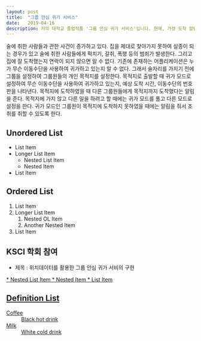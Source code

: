 ```yaml
---
layout: post
title:  "그룹 안심 귀가 서비스"
date:   2019-04-16
description: 저의 대학교 졸업작품 '그룸 안심 귀가 서비스'입니다. 현재, 가정 도착 알림 시스템은 주로 여성, 어린이, 택시에 적용되고 있습니다. 하지만 집단에 대한 집 도착 알림 시스템은 없습니다. 현재 자택 도착 통보 시스템 신청은 일대일만 가능하며, 이 경우 연락해야 할 경우 문제가 있습니다. 이러한 문제를 해결하기 위하여 그룹을 지정하여 그룹원들의 귀가 상태를 확인할 수 있는 서비스를 개발하였습니다.
---
```


<p class="intro"></p>

술에 취한 사람들과 관한 사건이 증가하고 있다. 집을 제대로 찾아가지 못하여 실종이 되는 경우가 있고 술에 취한 사람들에게 퍽치기, 갈취, 폭행 등의 범죄가 발생한다. 그리고 집에 잘 도착했는지 연락이 되지 않으면 알 수 없다. 기존에 존재하는 어플리케이션은 누가 무슨 이동수단을 사용하여 귀가하고 있는지 알 수 없다. 그래서 술자리를 가지기 전에 그룹을 설정하여 그룹원들의 개인 목적지를 설정한다. 목적지로 출발할 때 귀가 모드로 설정하여 무슨 이동수단을 사용하여 귀가하고 있는지, 예상 도착 시간, 이동수단의 번호판을 나타낸다. 목적지에 도착하였을 때 다른 그룹원들에게 목적지까지 도착했다는 알림을 준다. 목적지에 가지 않고 다른 일을 하려고 할 때에는 귀가 모드를 풀고 다른 모드로 설정을 한다. 귀가 모드인 그룹원이 목적지에 도착하지 못하였을 때에는 알림을 줘서 조취를 취할 수 있도록 한다.

## Unordered List
* List Item
* Longer List Item
  * Nested List Item
  * Nested Item
* List Item

## Ordered List
1. List Item
2. Longer List Item
    1. Nested OL Item
    2. Another Nested Item
3. List Item

## KSCI 학회 참여
* 제목 : 위치데이터를 활용한 그룹 안심 귀가 서비의 구현
<a href="/assets/img/paper.pdf">
  * Nested List Item
  * Nested Item
* List Item

## Definition List
<dl>
  <dt>Coffee</dt>
  <dd>Black hot drink</dd>
  <dt>Milk</dt>
  <dd>White cold drink</dd>
</dl>
